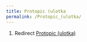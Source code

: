 ```yaml
---
title: Protopic (ulotka
permalink: /Protopic_(ulotka/
---
```


1.  Redirect [Protopic (ulotka)](/Protopic_(ulotka) "wikilink")
